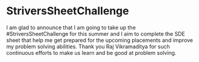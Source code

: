 # StriversSheetChallenge
I am glad to announce that I am going to take up the #StriversSheetChallenge for this summer and I aim to complete the SDE sheet that help me get prepared for the upcoming placements and improve my problem solving abilities. Thank you Raj Vikramaditya for such continuous efforts to make us learn and be good at problem solving. 
